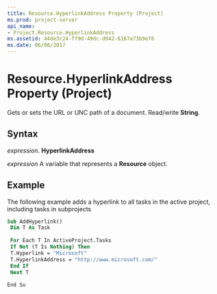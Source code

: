 ```yaml
---
title: Resource.HyperlinkAddress Property (Project)
ms.prod: project-server
api_name:
- Project.Resource.HyperlinkAddress
ms.assetid: 44de3c24-ff9d-49dc-d942-8167a73b9ef6
ms.date: 06/08/2017
---
```



# Resource.HyperlinkAddress Property (Project)

Gets or sets the URL or UNC path of a document. Read/write  **String**.


## Syntax

 _expression_. **HyperlinkAddress**

 _expression_ A variable that represents a **Resource** object.


## Example

The following example adds a hyperlink to all tasks in the active project, including tasks in subprojects


```vb
Sub AddHyperlink() 
 Dim T As Task 
 
 For Each T In ActiveProject.Tasks 
 If Not (T Is Nothing) Then 
 T.Hyperlink = "Microsoft" 
 T.HyperlinkAddress = "http://www.microsoft.com/" 
 End If 
 Next T 
 
End Su
```


